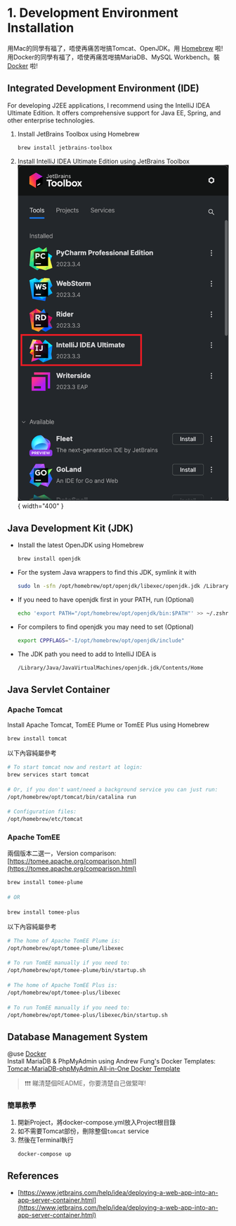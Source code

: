 # 1. Development Environment Installation

用Mac的同學有福了，唔使再痛苦咁搞Tomcat、OpenJDK。用 [Homebrew](Homebrew.md) 啦! \
用Docker的同學有福了，唔使再痛苦咁搞MariaDB、MySQL Workbench。裝 [Docker](Docker.md) 啦!

## Integrated Development Environment (IDE)

For developing J2EE applications, I recommend using the IntelliJ IDEA Ultimate Edition. It offers comprehensive support
for Java EE, Spring, and other enterprise technologies.

1. Install JetBrains Toolbox using Homebrew
    ```bash
    brew install jetbrains-toolbox
    ```

2. Install IntelliJ IDEA Ultimate Edition using JetBrains Toolbox
   ![jetbrains-toolbox](../images/jetbrains-toolbox.png){ width="400" }

## Java Development Kit (JDK)

- Install the latest OpenJDK using Homebrew
   ```bash
   brew install openjdk
   ```
- For the system Java wrappers to find this JDK, symlink it with
  ```bash
  sudo ln -sfn /opt/homebrew/opt/openjdk/libexec/openjdk.jdk /Library/Java/JavaVirtualMachines/openjdk.jdk
  ```

- If you need to have openjdk first in your PATH, run (Optional)
    ```bash
    echo 'export PATH="/opt/homebrew/opt/openjdk/bin:$PATH"' >> ~/.zshrc
    ```

- For compilers to find openjdk you may need to set (Optional)
    ```bash
    export CPPFLAGS="-I/opt/homebrew/opt/openjdk/include"
    ```
- The JDK path you need to add to IntelliJ IDEA is
    ```bash
    /Library/Java/JavaVirtualMachines/openjdk.jdk/Contents/Home
    ```

## Java Servlet Container

### Apache Tomcat

Install Apache Tomcat, TomEE Plume or TomEE Plus using Homebrew

```bash
brew install tomcat
```

以下內容純屬參考

```Bash
# To start tomcat now and restart at login:
brew services start tomcat

# Or, if you don't want/need a background service you can just run:
/opt/homebrew/opt/tomcat/bin/catalina run

# Configuration files: 
/opt/homebrew/etc/tomcat
```

### Apache TomEE

兩個版本二選一，Version comparison:
[https://tomee.apache.org/comparison.html](https://tomee.apache.org/comparison.html)

```bash
brew install tomee-plume

# OR

brew install tomee-plus
```

以下內容純屬參考

```Bash
# The home of Apache TomEE Plume is:
/opt/homebrew/opt/tomee-plume/libexec

# To run TomEE manually if you need to:
/opt/homebrew/opt/tomee-plume/bin/startup.sh

# The home of Apache TomEE Plus is:
/opt/homebrew/opt/tomee-plus/libexec

# To run TomEE manually if you need to:
/opt/homebrew/opt/tomee-plus/libexec/bin/startup.sh
```

## Database Management System

@use [Docker](Docker.md) \
Install MariaDB & PhpMyAdmin using Andrew Fung's Docker
Templates: [Tomcat-MariaDB-phpMyAdmin All-in-One Docker Template](https://github.com/andrewfung729/tomcat-mariadb-phpmyadmin-aio-docker)

> ❗❗❗ 睇清楚個README，你要清楚自己做緊咩! 

### 簡單教學

1. 開新Project，將docker-compose.yml放入Project根目錄
2. 如不需要Tomcat部份，刪除整個`tomcat` service
3. 然後在Terminal執行
    ```bash
    docker-compose up
    ```

## References

- [https://www.jetbrains.com/help/idea/deploying-a-web-app-into-an-app-server-container.html](https://www.jetbrains.com/help/idea/deploying-a-web-app-into-an-app-server-container.html)